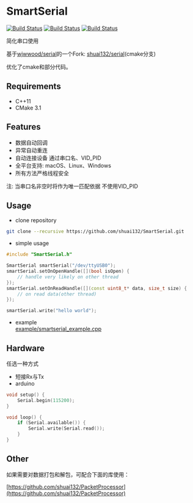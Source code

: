 # SmartSerial


[![Build Status](https://github.com/shuai132/SmartSerial/workflows/Windows/badge.svg)](https://github.com/shuai132/SmartSerial/actions?workflow=Windows)
[![Build Status](https://github.com/shuai132/SmartSerial/workflows/macOS/badge.svg)](https://github.com/shuai132/SmartSerial/actions?workflow=macOS)
[![Build Status](https://github.com/shuai132/SmartSerial/workflows/Ubuntu/badge.svg)](https://github.com/shuai132/SmartSerial/actions?workflow=Ubuntu)

简化串口使用

基于[wjwwood/serial](https://github.com/wjwwood/serial)的一个Fork: [shuai132/serial](https://github.com/shuai132/serial/tree/cmake)(cmake分支)

优化了cmake和部分代码。

## Requirements

* C++11
* CMake 3.1

## Features

* 数据自动回调
* 异常自动重连
* 自动连接设备 通过串口名、VID_PID
* 全平台支持: macOS、Linux、Windows
* 所有方法严格线程安全

注: 当串口名非空时将作为唯一匹配依据 不使用VID_PID

## Usage

* clone repository
```bash
git clone --recursive https://github.com/shuai132/SmartSerial.git
```
* simple usage
```cpp
#include "SmartSerial.h"

SmartSerial smartSerial("/dev/ttyUSB0");
smartSerial.setOnOpenHandle([](bool isOpen) {
    // handle very likely on other thread
});
smartSerial.setOnReadHandle([](const uint8_t* data, size_t size) {
    // on read data(other thread)
});

smartSerial.write("hello world");
```
* example  
[example/smartserial_example.cpp](example/smartserial_example.cpp)

## Hardware

任选一种方式

* 短接Rx与Tx
* arduino
```cpp
void setup() {
    Serial.begin(115200);
}

void loop() {
    if (Serial.available()) {
        Serial.write(Serial.read());
    }
}                                         
```

## Other

如果需要对数据打包和解包，可配合下面的库使用：

[https://github.com/shuai132/PacketProcessor](https://github.com/shuai132/PacketProcessor)
